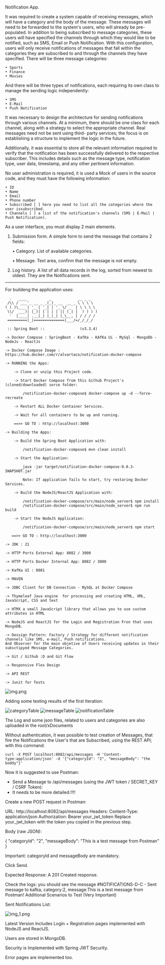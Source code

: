 Notification App.

It was required to create a system capable of receiving messages, which will have a
category and the body of the message. These messages will need to be forwarded to
the system's users, who will already be pre-populated. In addition to being subscribed
to message categories, these users will have specified the channels through which they
would like to be notified, such as SMS, Email or Push Notification.
With this configuration, users will only receive notifications of messages that fall within
the categories they are subscribed to and through the channels they have specified.
There will be three message categories:

    • Sports
    • Finance
    • Movies

And there will be three types of notifications, each requiring its own class to manage
the sending logic independently:

    • SMS
    • E-Mail
    • Push Notification

It was necessary to design the architecture for sending notifications through various
channels. At a minimum, there should be one class for each channel, along with a
strategy to select the appropriate channel. Real messages need not be sent using third-
party services; the focus is on establishing a structure to implement the logic in the
future.

Additionally, it was essential to store all the relevant information required to verify that the
notification has been successfully delivered to the respective subscriber. This includes
details such as the message type, notification type, user data, timestamp, and any
other pertinent information.

No user administration is required, it is used a Mock of users in the source code, and
they must have the following information:

    • ID
    • Name
    • Email
    • Phone number
    • Subscribed [ ] here you need to list all the categories where the user issubscribed.
    • Channels [ ] a list of the notification's channels (SMS | E-Mail | Push Notification).

As a user interface, you must display 2 main elements.

1. Submission form. A simple form to send the message that contains 2 fields:
  

    • Category. List of available categories.

    • Message. Text area, confirm that the message is not empty.

2. Log history. A list of all data records in the log, sorted from newest to oldest. They are the Notifications sent.

-----------------------------------------------------------------------------------------------

For buildeng the application uses:

      .   ____          _            __ _ _
     /\\ / ___'_ __ _ _(_)_ __  __ _ \ \ \ \
    ( ( )\___ | '_ | '_| | '_ \/ _` | \ \ \ \
     \\/  ___)| |_)| | | | | || (_| |  ) ) ) )
      '  |____| .__|_| |_|_| |_\__, | / / / /
     =========|_|==============|___/=/_/_/_/
     
     :: Spring Boot ::                (v3.3.4)

    -> Docker Compose : SpringBoot - KafKa - KAfKa Ui - MySql - MongoDb - NodeJs - ReactJs

    -> Docker Compose Image : https://hub.docker.com/r/alvartaco/notification-docker-compose

    -> RUNNING the Apps:

        -> Clone or unzip this Project code.

        -> Start Docker Compose from this Github Project's (cloned/downloaded) sorce folder: 
        
            /notification-docker-compose$ docker-compose up -d --force-recreate  

        -> Restart ALL Docker Container Services.

        -> Wait for all containers to be up and running.

        ==>> GO TO : http://localhost:3000

    -> Building the Apps:

        -> Build the Spring Boot Application with: 
        
            /notification-docker-compose$ mvn clean install

        -> Start the Application: 

            java -jar target/notification-docker-compose-0.0.3-SNAPSHOT.jar

            Note: If application fails to start, try restaring Docker Services.

        -> Build the NodeJS/ReactJS Application with:

            /notification-docker-compose/src/main/node_server$ npm install
            /notification-docker-compose/src/main/node_server$ npm run build

        -> Start the NodeJS Application:
            
            /notification-docker-compose/src/main/node_server$ npm start

       ==>> GO TO : http://localhost:3000

    -> JDK : 21

    -> HTTP Ports External App: 8082 / 3000

    -> HTTP Ports Docker Internal App: 8082 / 3000

    -> KafKa UI : 8081

    -> MAVEN
   
    -> JDBC Client for DB Connection - MySQL at Docker Compose

    -> Thymeleaf Java engine  for processing and creating HTML, XML, JavaScript, CSS and text

    -> HTMX a small JavaScript library that allows you to use custom attributes in HTML

    -> NodeJS and ReactJS for the Login and Registration Fron that uses MongoDB.

    -> Dessign Pattern: Factory / Strategy for different notification channels like SMS, e-mail, Push notifications. 
    And Observer for the main objetive of Users receiving updates in their subsctipyed Message Categories.

    -> Git / Github :D and Git Flow

    -> Responsive Flex Design

    -> API REST

    -> Junit for Tests


![img.png](img.png)

Adding some testing results of the first Iteration:


![categoryTable](https://github.com/user-attachments/assets/cbddbf3c-6f00-4518-9d6c-15b82f4d867c)
![messageTable](https://github.com/user-attachments/assets/ad6966c4-e187-4451-8d56-cbc6838baf67)
![notificationTable](https://github.com/user-attachments/assets/950ed279-7d70-4de3-bfe3-897bf3cc285a)

The Log and some json files, related to users and categories are also uploaded in the root/xDocuments

Without authentication, it was possible to test creation of Messages, that fire the Notifications the User's that are Subscribed, using the REST API; with this command:

    curl -X POST localhost:8082/api/messages -H 'Content-type:application/json' -d '{"categoryId": "2", "messageBody": "the boddy"}'

Now it is suggested to use Postman:

* Send a Message to /api/messages (using the JWT token / SECRET_KEY / CSRF Token):
* It needs to be more detailed.!!!! 

Create a new POST request in Postman:

URL: http://localhost:8082/api/messages
Headers:
Content-Type: application/json
Authorization: Bearer your_jwt_token
Replace your_jwt_token with the token you copied in the previous step.

Body (raw JSON):

{
"categoryId": "2",
"messageBody": "This is a test message from Postman"
}

Important: categoryId and messageBody are mandatory.

Click Send.

Expected Response: A 201 Created response.

Check the logs: you should see the message #NOTIFICATIONS-D-C - Sent message to kafka, category:2, message:This is a test message from Postman! Additional Scenarios to Test (Very Important)

Sent Notifications List:

![img_1.png](img_1.png)

Latest Version Includes Login + Registration pages implemented with NodeJS and ReactJS.

Users are stored in MongoDB.

Security is Implemented with Spring JWT Security.

Error pages are implemented too.